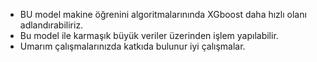 - BU model makine öğrenini algoritmalarınında XGboost daha hızlı olanı adlandırabiliriz.
- Bu model ile karmaşık büyük veriler üzerinden işlem yapılabilir.
- Umarım çalışmalarınızda katkıda bulunur iyi çalışmalar.
